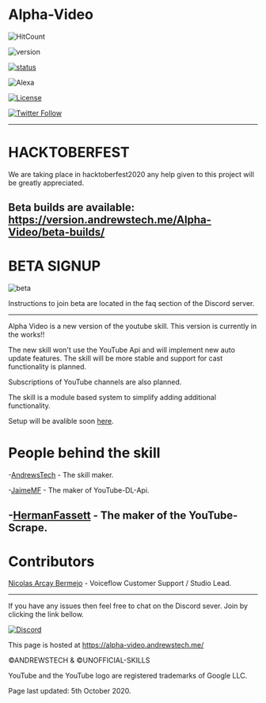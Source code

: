 # Alpha-Video
![HitCount](http://hits.dwyl.com/unofficial-skills/alpha-video.svg)

![version](https://img.shields.io/endpoint?url=https://version.andrewstech.me/project/alpha-video/services/api/version)

[![status](https://status.alpha-video.andrewstech.me/index.svg)](https://status.alpha-video.andrewstech.me)

![Alexa](https://img.shields.io/endpoint?style=plastic&url=https%3A%2F%2Fraw.githubusercontent.com%2Funofficial-skills%2Falpha-video%2Fmaster%2FEndpoint.json)

[![License](https://img.shields.io/badge/License-Apache%202.0-blue.svg)](https://opensource.org/licenses/Apache-2.0)

[![Twitter Follow](https://img.shields.io/twitter/follow/andrewstech1?label=follow&style=plastic)](https://twitter.com/andrewstech1)

-----------------------------------------------------------------------------------------
# HACKTOBERFEST

We are taking place in hacktoberfest2020 any help given to this project will be greatly appreciated.

Beta builds are available: https://version.andrewstech.me/Alpha-Video/beta-builds/
-------------------------------------------------------------------------------------------
# BETA SIGNUP
![beta](https://img.shields.io/endpoint?url=https://version.andrewstech.me/project/alpha-video/services/api)

Instructions to join beta are located in the faq section of the Discord server.

-------------------------------------------------------------------------------------------


Alpha Video is a new version of the youtube skill.
This version is currently in the works!!

The new skill won't use the YouTube Api and will implement new auto update features.
The skill will be more stable and support for cast functionality is planned.

Subscriptions of YouTube channels are also planned.

The skill is a module based system to simplify adding additional functionality.


Setup will be avalible soon [here](https://alpha-video.andrewstech.me/setup/).

People behind the skill
=====================

-[AndrewsTech](https://github.com/andrewstech) - The skill maker.

-[JaimeMF](https://github.com/jaimeMF) - The maker of YouTube-DL-Api.

-[HermanFassett](https://github.com/HermanFassett) - The maker of the YouTube-Scrape.
---------------------------------------------------------------------------------------------------


Contributors
=====================
[Nicolas Arcay Bermejo](https://twitter.com/ArcayBermejo) - Voiceflow Customer Support / Studio Lead.

---------------------------------------------------------------------------------------------------------

If you have any issues then feel free to chat on the Discord sever. Join by clicking the link bellow.

[![Discord](https://img.shields.io/discord/735427271267188758)](https://discord.gg/Ye2a4UY)

This page is hosted at https://alpha-video.andrewstech.me/

©ANDREWSTECH & ©UNOFFICIAL-SKILLS

YouTube and the YouTube logo are registered trademarks of Google LLC.


Page last updated: 5th October 2020.
